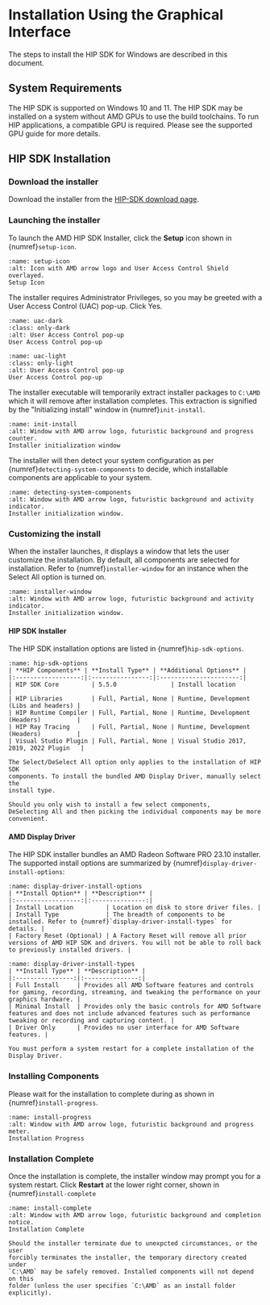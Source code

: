 # Installation Using the Graphical Interface

The steps to install the HIP SDK for Windows are described in this document.

## System Requirements

The HIP SDK is supported on Windows 10 and 11. The HIP SDK may be installed on a
system without AMD GPUs to use the build toolchains. To run HIP applications, a
compatible GPU is required. Please see the supported GPU guide for more details.

## HIP SDK Installation

### Download the installer

Download the installer from the
[HIP-SDK download page](https://www.amd.com/en/developer/rocm-hub/hip-sdk.html).

### Launching the installer

To launch the AMD HIP SDK Installer, click the **Setup** icon shown in
{numref}`setup-icon`.

```{figure} /data/deploy/windows/000-setup-icon.png
:name: setup-icon
:alt: Icon with AMD arrow logo and User Access Control Shield overlayed.
Setup Icon
```

The installer requires Administrator Privileges, so you may be greeted with a
User Access Control (UAC) pop-up. Click Yes.

```{figure} /data/deploy/windows/001-uac-dark.png
:name: uac-dark
:class: only-dark
:alt: User Access Control pop-up
User Access Control pop-up
```

```{figure} /data/deploy/windows/001-uac-light.png
:name: uac-light
:class: only-light
:alt: User Access Control pop-up
User Access Control pop-up
```

The installer executable will temporarily extract installer packages to `C:\AMD`
which it will remove after installation completes. This extraction is signified
by the "Initializing install" window in {numref}`init-install`.

```{figure} /data/deploy/windows/002-initializing.png
:name: init-install
:alt: Window with AMD arrow logo, futuristic background and progress counter.
Installer initialization window
```

The installer will then detect your system configuration as per
{numref}`detecting-system-components` to decide, which installable components
are applicable to your system.

```{figure} /data/deploy/windows/003-detecting-system-config.png
:name: detecting-system-components
:alt: Window with AMD arrow logo, futuristic background and activity indicator.
Installer initialization window.
```

### Customizing the install

When the installer launches, it displays a window that lets the user customize
the installation. By default, all components are selected for installation.
Refer to {numref}`installer-window` for an instance when the Select All option
is turned on.

```{figure} /data/deploy/windows/004-installer-window.png
:name: installer-window
:alt: Window with AMD arrow logo, futuristic background and activity indicator.
Installer initialization window.
```

#### HIP SDK Installer

The HIP SDK installation options are listed in {numref}`hip-sdk-options`.

```{table} HIP SDK Components for Installation
:name: hip-sdk-options
| **HIP Components** | **Install Type** | **Additional Options** |
|:------------------:|:----------------:|:----------------------:|
| HIP SDK Core         | 5.5.0               | Install location                        |
| HIP Libraries        | Full, Partial, None | Runtime, Development (Libs and headers) |
| HIP Runtime Compiler | Full, Partial, None | Runtime, Development (Headers)          |
| HIP Ray Tracing      | Full, Partial, None | Runtime, Development (Headers)          |
| Visual Studio Plugin | Full, Partial, None | Visual Studio 2017, 2019, 2022 Plugin   |
```

```{note}
The Select/DeSelect All option only applies to the installation of HIP SDK
components. To install the bundled AMD Display Driver, manually select the
install type.
```

```{tip}
Should you only wish to install a few select components,
DeSelecting All and then picking the individual components may be more
convenient.
```

#### AMD Display Driver

The HIP SDK installer bundles an AMD Radeon Software PRO 23.10 installer. The
supported install options are summarized by
{numref}`display-driver-install-options`:

```{table} AMD Display Driver Install Options
:name: display-driver-install-options
| **Install Option** | **Description** |
|:------------------:|:---------------:|
| Install Location         | Location on disk to store driver files. |
| Install Type             | The breadth of components to be installed. Refer to {numref}`display-driver-install-types` for details. |
| Factory Reset (Optional) | A Factory Reset will remove all prior versions of AMD HIP SDK and drivers. You will not be able to roll back to previously installed drivers. |
```

```{table} AMD Display Driver Install Types
:name: display-driver-install-types
| **Install Type** | **Description** |
|:----------------:|:---------------:|
| Full Install     | Provides all AMD Software features and controls for gaming, recording, streaming, and tweaking the performance on your graphics hardware. |
| Minimal Install  | Provides only the basic controls for AMD Software features and does not include advanced features such as performance tweaking or recording and capturing content. |
| Driver Only      | Provides no user interface for AMD Software features. |
```

```{note}
You must perform a system restart for a complete installation of the
Display Driver.
```

### Installing Components

Please wait for the installation to complete during as shown in
{numref}`install-progress`.

```{figure} /data/deploy/windows/012-install-progress.png
:name: install-progress
:alt: Window with AMD arrow logo, futuristic background and progress meter.
Installation Progress
```

### Installation Complete

Once the installation is complete, the installer window may prompt you for a
system restart. Click **Restart** at the lower right corner, shown in
{numref}`install-complete`

```{figure} /data/deploy/windows/013-install-complete.png
:name: install-complete
:alt: Window with AMD arrow logo, futuristic background and completion notice.
Installation Complete
```

```{error}
Should the installer terminate due to unexpcted circumstances, or the user
forcibly terminates the installer, the temporary directory created under
`C:\AMD` may be safely removed. Installed components will not depend on this
folder (unless the user specifies `C:\AMD` as an install folder explicitly).
```
